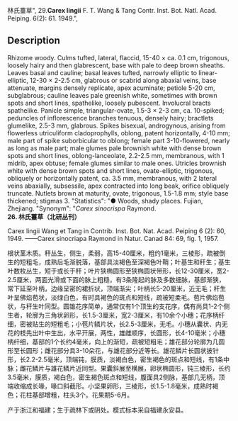林氏薹草",
29.**Carex lingii** F. T. Wang & Tang Contr. Inst. Bot. Natl. Acad. Peiping. 6(2): 61. 1949.",

## Description
Rhizome woody. Culms tufted, lateral, flaccid, 15-40 × ca. 0.1 cm, trigonous, loosely hairy and then glabrescent, base with pale to deep brown sheaths. Leaves basal and cauline; basal leaves tufted, narrowly elliptic to linear-elliptic, 12-30 × 2-2.5 cm, glabrous or scabrid along abaxial veins, base attenuate, margins densely replicate, apex acuminate; petiole 5-20 cm, subglabrous; cauline leaves pale greenish white, sometimes with brown spots and short lines, spathelike, loosely pubescent. Involucral bracts spathelike. Panicle simple, triangular-ovate, 1.5-3 × 2-3 cm, ca. 10-spiked; peduncles of inflorescence branches tenuous, densely hairy; bractlets glumelike, 2.5-3 mm, glabrous. Spikes bisexual, androgynous, arising from flowerless utriculiform cladoprophylls, oblong, patent horizontally, 4-10 mm; male part of spike suborbicular to oblong; female part 3-10-flowered, nearly as long as male part; male glumes pale brownish white with dense brown spots and short lines, oblong-lanceolate, 2.2-2.5 mm, membranous, with 1 midrib, apex obtuse; female glumes similar to male ones. Utricles brownish white with dense brown spots and short lines, ovate-elliptic, trigonous, obliquely or horizontally patent, ca. 3.5 mm, membranous, with 2 lateral veins abaxially, subsessile, apex contracted into long beak, orifice obliquely truncate. Nutlets brown at maturity, ovate, trigonous, 1.5-1.8 mm; style base thickened; stigmas 3.
  "Statistics": "● Woods, shady places. Fujian, Zhejiang.
  "Synonym": "*Carex sinocrispa* Raymond.
**26. 林氏薹草（北研丛刊）**

Carex lingii Wang et Tang in Contrib. Inst. Bot. Nat. Acad. Peiping 6 (2): 60, 1949. ——Carex sinocriapa Raymond in Natur. Canad 84: 69, fig. 1, 1957.

根状茎木质。秆丛生，侧生，柔弱，高15-40厘米，粗约1毫米，三棱形，疏被倒生的短粗毛，成熟后毛渐脱落，基部具淡褐色至深褐色叶鞘；叶基生和秆生；基生叶数枚丛生，短于或长于秆；叶片狭椭圆形至狭椭圆状带形，长12-30厘米，宽2-2.5厘米，两面光滑或下面的脉上粗糙，有3条隆起的脉及多数细脉，基部渐狭，常下延至叶柄，边缘呈密的裙折状，顶端渐尖；叶柄长5-20厘米，近无毛；秆生叶呈佛焰苞状，淡绿白色，有时具褐色的斑点和短线，疏被短柔毛。苞片佛焰苞状，与秆生叶同型。圆锥花序简单，通常仅有1个顶生的支花序，偶有尚具1-2个侧生者，轮廓为三角状卵形，长1.5-3厘米，宽2-3厘米，有10余个小穗；花序柄纤细，密被贴生的短粗毛；小苞片鳞片状，长2.5-3厘米，无毛。小穗从囊状、内无花的枝先出叶中生出，水平开展，两性，雄雌顺序，长圆形，长4-10毫米；小穗柄纤细，基部的1个长约4毫米，向上的渐短，疏被短粗毛；雄花部分轮廓为几圆形至长圆形；雌花部分具3-10朵花，与雄花部分近等长。雄花鳞片长圆状披针形，长2.2-2.5毫米，顶端钝，膜质，淡褐白色，密生褐色的斑点和短线，有1条中脉；雌花鳞片与雄花鳞片近同型。果囊斜展至横展，卵状椭圆形，钝三棱形，长约3.5毫米，膜质，褐白色，密生褐色斑点和短线，腹面具2侧脉，基部几无柄，顶端收缩成长喙，喙口斜截形。小坚果卵形，三棱形，长1.5-1.8毫米，成熟时褐色；花柱基部增粗，柱头3个。花果期5-6月。

产于浙江和福建；生于疏林下或阴处。模式标本采自福建永安县。
